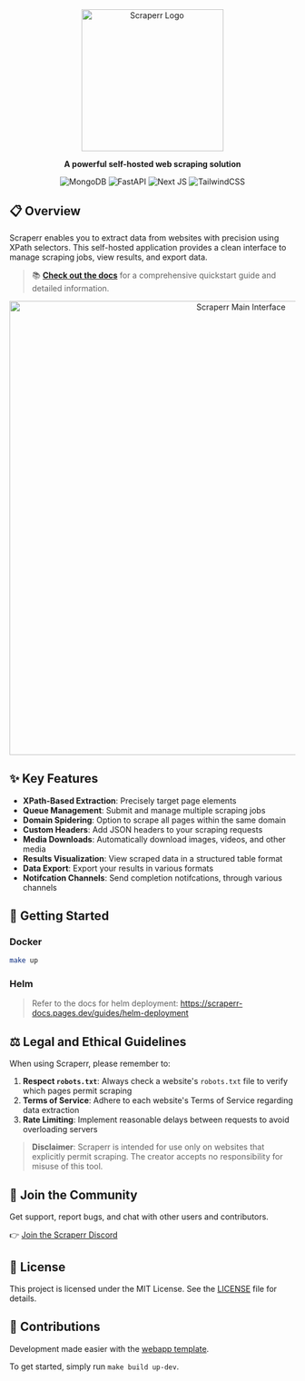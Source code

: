 <div align="center">
  <img src="https://github.com/jaypyles/www-scrape/blob/master/docs/logo_picture.png" alt="Scraperr Logo" width="250px">
  
  **A powerful self-hosted web scraping solution**
  
  <div>
    <img src="https://img.shields.io/badge/MongoDB-%234ea94b.svg?style=for-the-badge&logo=mongodb&logoColor=white" alt="MongoDB" />
    <img src="https://img.shields.io/badge/FastAPI-005571?style=for-the-badge&logo=fastapi" alt="FastAPI" />
    <img src="https://img.shields.io/badge/Next-black?style=for-the-badge&logo=next.js&logoColor=white" alt="Next JS" />
    <img src="https://img.shields.io/badge/tailwindcss-%2338B2AC.svg?style=for-the-badge&logo=tailwind-css&logoColor=white" alt="TailwindCSS" />
  </div>
</div>

## 📋 Overview

Scraperr enables you to extract data from websites with precision using XPath selectors. This self-hosted application provides a clean interface to manage scraping jobs, view results, and export data.

> 📚 **[Check out the docs](https://scraperr-docs.pages.dev)** for a comprehensive quickstart guide and detailed information.

<div align="center">
  <img src="https://github.com/jaypyles/www-scrape/blob/master/docs/main_page.png" alt="Scraperr Main Interface" width="800px">
</div>

## ✨ Key Features

- **XPath-Based Extraction**: Precisely target page elements
- **Queue Management**: Submit and manage multiple scraping jobs
- **Domain Spidering**: Option to scrape all pages within the same domain
- **Custom Headers**: Add JSON headers to your scraping requests
- **Media Downloads**: Automatically download images, videos, and other media
- **Results Visualization**: View scraped data in a structured table format
- **Data Export**: Export your results in various formats
- **Notifcation Channels**: Send completion notifcations, through various channels

## 🚀 Getting Started

### Docker

```bash
make up
```

### Helm

> Refer to the docs for helm deployment: https://scraperr-docs.pages.dev/guides/helm-deployment

## ⚖️ Legal and Ethical Guidelines

When using Scraperr, please remember to:

1. **Respect `robots.txt`**: Always check a website's `robots.txt` file to verify which pages permit scraping
2. **Terms of Service**: Adhere to each website's Terms of Service regarding data extraction
3. **Rate Limiting**: Implement reasonable delays between requests to avoid overloading servers

> **Disclaimer**: Scraperr is intended for use only on websites that explicitly permit scraping. The creator accepts no responsibility for misuse of this tool.

## 💬 Join the Community

Get support, report bugs, and chat with other users and contributors.

👉 [Join the Scraperr Discord](https://discord.gg/89q7scsGEK)

## 📄 License

This project is licensed under the MIT License. See the [LICENSE](LICENSE) file for details.

## 👏 Contributions

Development made easier with the [webapp template](https://github.com/jaypyles/webapp-template).

To get started, simply run `make build up-dev`.